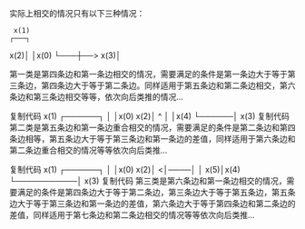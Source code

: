 实际上相交的情况只有以下三种情况：

     x(1)
    ┌───┐
x(2)│   │x(0)
    └───┼──>
    x(3)│
        
第一类是第四条边和第一条边相交的情况，需要满足的条件是第一条边大于等于第三条边，第四条边大于等于第二条边。同样适用于第五条边和第二条边相交，第六条边和第三条边相交等等，依次向后类推的情况...

 

复制代码
      x(1)
    ┌──────┐
    │      │x(0)
x(2)│      ^
    │      │x(4)
    └──────│
      x(3)
复制代码
第二类是第五条边和第一条边重合相交的情况，需要满足的条件是第二条边和第四条边相等，第五条边大于等于第三条边和第一条边的差值，同样适用于第六条边和第二条边重合相交的情况等等依次向后类推...

 

复制代码
      x(1)
    ┌──────┐
    │      │x(0)
x(2)│     <│────│
    │       x(5)│x(4)
    └───────────│
        x(3)
复制代码
第三类是第六条边和第一条边相交的情况，需要满足的条件是第四条边大于等于第二条边，第三条边大于等于第五条边，第五条边大于等于第三条边和第一条边的差值，第六条边大于等于第四条边和第二条边的差值，同样适用于第七条边和第二条边相交的情况等等依次向后类推...

